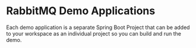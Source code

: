 # RabbitMQ Demo Applications

Each demo application is a separate Spring Boot Project that can be added to your workspace as an individual project so you can build and run the demo.
